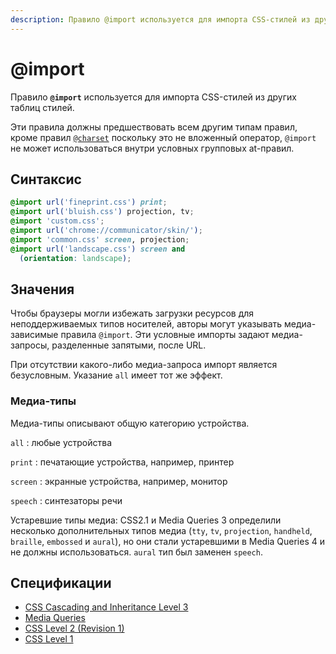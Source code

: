 ```yaml
---
description: Правило @import используется для импорта CSS-стилей из других таблиц стилей
---
```


# @import

Правило **`@import`** используется для импорта CSS-стилей из других таблиц стилей.

Эти правила должны предшествовать всем другим типам правил, кроме правил [`@charset`](charset.md) поскольку это не вложенный оператор, `@import` не может использоваться внутри условных групповых at-правил.

## Синтаксис

```css
@import url('fineprint.css') print;
@import url('bluish.css') projection, tv;
@import 'custom.css';
@import url('chrome://communicator/skin/');
@import 'common.css' screen, projection;
@import url('landscape.css') screen and
  (orientation: landscape);
```

## Значения

Чтобы браузеры могли избежать загрузки ресурсов для неподдерживаемых типов носителей, авторы могут указывать медиа-зависимые правила `@import`. Эти условные импорты задают медиа-запросы, разделенные запятыми, после URL.

При отсутствии какого-либо медиа-запроса импорт является безусловным. Указание `all` имеет тот же эффект.

### Медиа-типы

Медиа-типы описывают общую категорию устройства.

`all`
: любые устройства

`print`
: печатающие устройства, например, принтер

`screen`
: экранные устройства, например, монитор

`speech`
: синтезаторы речи

Устаревшие типы медиа: CSS2.1 и Media Queries 3 определили несколько дополнительных типов медиа (`tty`, `tv`, `projection`, `handheld`, `braille`, `embossed` и `aural`), но они стали устаревшими в Media Queries 4 и не должны использоваться. `aural` тип был заменен `speech`.

## Спецификации

- [CSS Cascading and Inheritance Level 3](https://drafts.csswg.org/css-cascade-3/#at-ruledef-import)
- [Media Queries](https://drafts.csswg.org/mediaqueries-3/#media0)
- [CSS Level 2 (Revision 1)](http://www.w3.org/TR/CSS2/cascade.html#at-import)
- [CSS Level 1](http://www.w3.org/TR/CSS1/#the-cascade)
